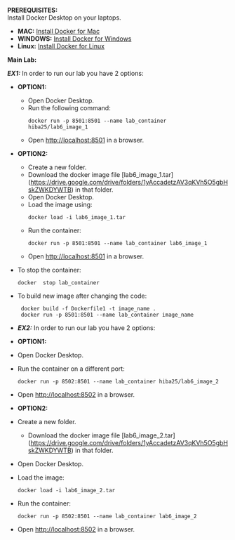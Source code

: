 **PREREQUISITES:**  
Install Docker Desktop on your laptops.

- **MAC:** [Install Docker for Mac](https://docs.docker.com/desktop/setup/install/mac-install/)
- **WINDOWS:** [Install Docker for Windows](https://docs.docker.com/desktop/setup/install/windows-install/)
- **Linux:** [Install Docker for Linux](https://docs.docker.com/desktop/setup/install/linux/)

**Main Lab:**

**_EX1:_**
In order to run our lab you have 2 options:
- **OPTION1:**
  - Open Docker Desktop.
  - Run the following command:  
    ```
    docker run -p 8501:8501 --name lab_container hiba25/lab6_image_1
    ```
  - Open [http://localhost:8501](http://localhost:8501) in a browser.

- **OPTION2:**
  - Create a new folder.
  - Download the docker image file [lab6_image_1.tar] (https://drive.google.com/drive/folders/1yAccadetzAV3qKVh5O5gbHskZWKDYWTB) in that folder.
  - Open Docker Desktop.
  - Load the image using:  
    ```
    docker load -i lab6_image_1.tar
    ```
  - Run the container:  
    ```
    docker run -p 8501:8501 --name lab_container lab6_image_1
    ```
  - Open [http://localhost:8501](http://localhost:8501) in a browser.

- To stop the container:
    ```
    docker  stop lab_container

    ```
- To build new image after changing the code:
    ```
     docker build -f Dockerfile1 -t image_name . 
     docker run -p 8501:8501 --name lab_container image_name
    ```

- **_EX2:_**
In order to run our lab you have 2 options:
- **OPTION1:**
- Open Docker Desktop.
- Run the container on a different port:
  ```
  docker run -p 8502:8501 --name lab_container hiba25/lab6_image_2
  ```
- Open [http://localhost:8502](http://localhost:8502) in a browser.

- **OPTION2:**
- Create a new folder.
  - Download the docker image file [lab6_image_2.tar] (https://drive.google.com/drive/folders/1yAccadetzAV3qKVh5O5gbHskZWKDYWTB) in that folder.
- Open Docker Desktop.
- Load the image:  
  ```
  docker load -i lab6_image_2.tar
  ```
- Run the container:  
  ```
  docker run -p 8502:8501 --name lab_container lab6_image_2
  ```
- Open [http://localhost:8502](http://localhost:8502) in a browser.



